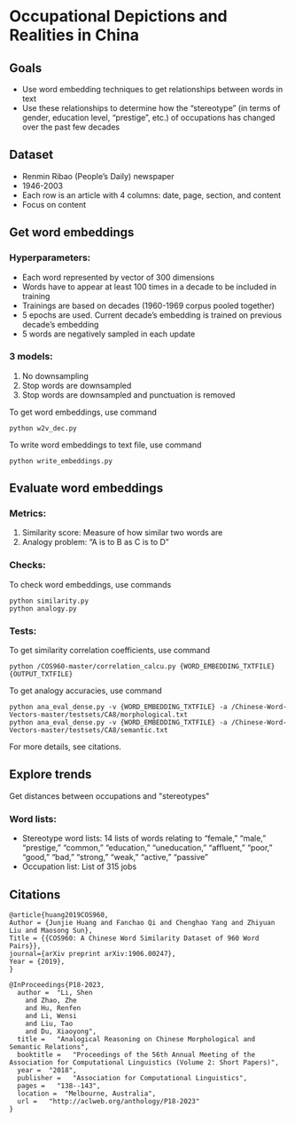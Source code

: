 # Occupational Depictions and Realities in China

## Goals
- Use word embedding techniques to get relationships between words in text
- Use these relationships to determine how the “stereotype” (in terms of gender, education level, “prestige”, etc.) of occupations has changed over the past few decades

## Dataset
- Renmin Ribao (People’s Daily) newspaper
- 1946-2003
- Each row is an article with 4 columns: date, page, section, and content
- Focus on content

## Get word embeddings
### Hyperparameters:
- Each word represented by vector of 300 dimensions
- Words have to appear at least 100 times in a decade to be included in training
- Trainings are based on decades (1960-1969 corpus pooled together)
- 5 epochs are used. Current decade’s embedding is trained on previous decade’s embedding
- 5 words are negatively sampled in each update

### 3 models:
1. No downsampling
2. Stop words are downsampled
3. Stop words are downsampled and punctuation is removed

To get word embeddings, use command
```
python w2v_dec.py
```

To write word embeddings to text file, use command
```
python write_embeddings.py
```

## Evaluate word embeddings
### Metrics:
1. Similarity score: Measure of how similar two words are
2. Analogy problem: “A is to B as C is to D”

### Checks:
To check word embeddings, use commands
```
python similarity.py
python analogy.py
```

### Tests:
To get similarity correlation coefficients, use command
```
python /COS960-master/correlation_calcu.py {WORD_EMBEDDING_TXTFILE} {OUTPUT_TXTFILE}
```

To get analogy accuracies, use command
```
python ana_eval_dense.py -v {WORD_EMBEDDING_TXTFILE} -a /Chinese-Word-Vectors-master/testsets/CA8/morphological.txt
python ana_eval_dense.py -v {WORD_EMBEDDING_TXTFILE} -a /Chinese-Word-Vectors-master/testsets/CA8/semantic.txt
```

For more details, see citations.

## Explore trends
Get distances between occupations and "stereotypes"

### Word lists:
- Stereotype word lists: 14 lists of words relating to “female,” “male,” “prestige,” “common,” “education,” “uneducation,” “affluent,” “poor,” “good,” “bad,” “strong,” “weak,” “active,” “passive”
- Occupation list: List of 315 jobs

## Citations
```
@article{huang2019COS960,
Author = {Junjie Huang and Fanchao Qi and Chenghao Yang and Zhiyuan Liu and Maosong Sun},
Title = {{COS960: A Chinese Word Similarity Dataset of 960 Word Pairs}},
journal={arXiv preprint arXiv:1906.00247},
Year = {2019},
}

@InProceedings{P18-2023,
  author =  "Li, Shen
    and Zhao, Zhe
    and Hu, Renfen
    and Li, Wensi
    and Liu, Tao
    and Du, Xiaoyong",
  title =   "Analogical Reasoning on Chinese Morphological and Semantic Relations",
  booktitle =   "Proceedings of the 56th Annual Meeting of the Association for Computational Linguistics (Volume 2: Short Papers)",
  year =  "2018",
  publisher =   "Association for Computational Linguistics",
  pages =   "138--143",
  location =  "Melbourne, Australia",
  url =   "http://aclweb.org/anthology/P18-2023"
}
```
